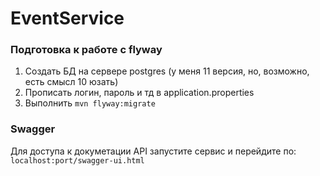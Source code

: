 # EventService
### Подготовка к работе с flyway
1. Создать БД на сервере postgres (у меня 11 версия, но, возможно, есть смысл 10 юзать)
2. Прописать логин, пароль и тд в application.properties
3. Выполнить `mvn flyway:migrate`
### Swagger
Для доступа к докуметации API запустите сервис и перейдите по: `localhost:port/swagger-ui.html`
